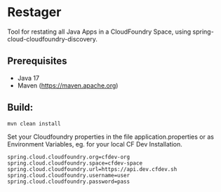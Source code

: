 # Restager

Tool for restating all Java Apps in a CloudFoundry Space, using
spring-cloud-cloudfoundry-discovery.

## Prerequisites ##

* Java 17
* Maven (https://maven.apache.org)

## Build: ##

```bash
mvn clean install
```

Set your Cloudfoundry properties in the file application.properties or 
as Environment Variables, eg. for your local CF Dev Installation.

```properties
spring.cloud.cloudfoundry.org=cfdev-org
spring.cloud.cloudfoundry.space=cfdev-space
spring.cloud.cloudfoundry.url=https://api.dev.cfdev.sh
spring.cloud.cloudfoundry.username=user
spring.cloud.cloudfoundry.password=pass
```
 
